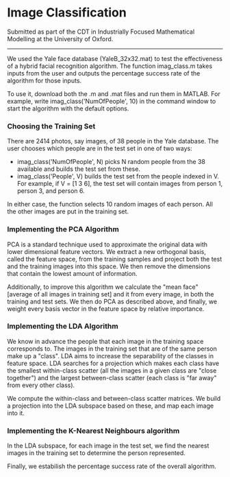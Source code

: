 # Image Classification

Submitted as part of the CDT in Industrially Focused Mathematical Modelling at the University of Oxford.

--------------------------

We used the Yale face database (YaleB_32x32.mat) to test the effectiveness of a hybrid facial recognition algorithm. The function imag_class.m takes inputs from the user and outputs the percentage success rate of the algorithm for those inputs.

To use it, download both the .m and .mat files and run them in MATLAB. For example, write imag_class('NumOfPeople', 10) in the command window to start the algorithm with the default options.

### Choosing the Training Set

There are 2414 photos, say images, of 38 people in the Yale database. The user chooses which people are in the test set in one of two ways:

- imag_class('NumOfPeople', N) picks N random people from the 38 available and builds the test set from these.
- imag_class('People', V) builds the test set from the people indexed in V. For example, if V = [1 3 6], the test set will contain images from person 1, person 3, and person 6.

In either case, the function selects 10 random images of each person. All the other images are put in the training set.

### Implementing the PCA Algorithm

PCA is a standard technique used to approximate the original data with lower dimensional feature vectors. We extract a new orthogonal basis, called the feature space, from the training samples and project both the test and the training images into this space. We then remove the dimensions that contain the lowest amount of information.

Additionally, to improve this algorithm we calculate the "mean face" [average of all images in training set] and it from every image, in both the training and test sets. We then do PCA as described above, and finally, we weight every basis vector in the feature space by relative importance.

### Implementing the LDA Algorithm

We know in advance the people that each image in the training space corresponds to. The images in the training set that are of the same person make up a "class". LDA aims to increase the separability of the classes in feature space. LDA searches for a projection which makes each class have the smallest within-class scatter (all the images in a given class are "close together") and the largest between-class scatter (each class is "far away" from every other class).

We compute the within-class and between-class scatter matrices. We build a projection into the LDA subspace based on these, and map each image into it.

### Implementing the K-Nearest Neighbours algorithm
In the LDA subspace, for each image in the test set, we find the nearest images in the training set to determine the person represented.

Finally, we estabilish the percentage success rate of the overall algorithm.
